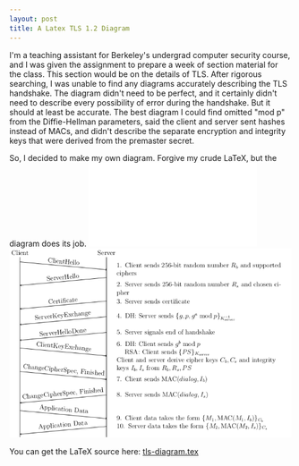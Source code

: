 ```yaml
---
layout: post
title: A Latex TLS 1.2 Diagram 
---
```


I'm a teaching assistant for Berkeley's undergrad computer security course, and I was given the assignment to prepare a week of section material for the class. This section would be on the details of TLS. After rigorous searching, I was unable to find any diagrams accurately describing the TLS handshake. The diagram didn't need to be perfect, and it certainly didn't need to describe every possibility of error during the handshake. But it should at least be accurate. The best diagram I could find omitted "mod p" from the Diffie-Hellman parameters, said the client and server sent hashes instead of MACs, and didn't describe the separate encryption and integrity keys that were derived from the premaster secret.  

So, I decided to make my own diagram. Forgive my crude LaTeX, but the diagram does its job.
<object data="../public/tls-diagram.pdf" type="application/pdf" width="100%" height="550px">
    <embed src="../public/tls-diagram.pdf">
    <img src="../public/tls-diagram.png"/>
</object>

You can get the LaTeX source here: [tls-diagram.tex](../public/tls-diagram.tex)
